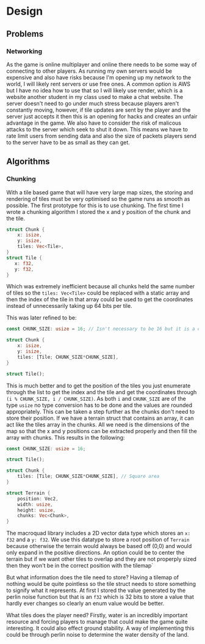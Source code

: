 # Design







## Problems

### Networking

As the game is online multiplayer and online there needs to be some way of connecting to other players. As running my own servers would be expensive and also have risks because I'm opening up my network to the world, I will likely rent servers or use free ones. A common option is AWS but I have no idea how to use that so I will likely use render, which is a website another student in my class used to make a chat website. The server doesn't need to go under much stress because players aren't constantly moving, however, if tile updates are sent by the player and the server just accepts it then this is an opening for hacks and creates an unfair advantage in the game. We also have to consider the risk of malicous attacks to the server which seek to shut it down. This means we have to rate limit users from sending data and also the size of packets players send to the server have to be as small as they can get.


## Algorithms

### Chunking

With a tile based game that will have very large map sizes, the storing and rendering of tiles must be very optimised so the game runs as smooth as possible. The first prototype for this is to use chunking. The first time I wrote a chunking algorithm I stored the x and y position of the chunk and the tile.

```rs
struct Chunk {
    x: isize,
    y: isize,
    tiles: Vec<Tile>,
}
struct Tile {
   x: f32,
   y: f32,
}
```

Which was extremely inefficient because all chunks held the same number of tiles so the `tiles: Vec<Tile>` could be replaced with a static array and then the index of the tile in that array could be used to get the coordinates instead of unnecessarily taking up 64 bits per tile.

This was later refined to be:

```rs 
const CHUNK_SIZE: usize = 16; // Isn't necessary to be 16 but it is a common size for chunks in games

struct Chunk {
    x: isize,
    y: isize,
    tiles: [Tile; CHUNK_SIZE*CHUNK_SIZE],
}

struct Tile();
```

This is much better and to get the position of the tiles you just enumerate through the list to get the index and the tile and get the coordinates through `(i % CHUNK_SIZE, i / CHUNK_SIZE)`. As both `i` and `CHUNK_SIZE` are of the type `usize` no type conversion has to be done and the values are rounded appropriately.
This can be taken a step further as the chunks don't need to store their position. If we have a terrain struct that contains an array, it can act like the tiles array in the chunks. All we need is the dimensions of the map so that the x and y positions can be extracted properly and then fill the array with chunks. This results in the following:

```rs
const CHUNK_SIZE: usize = 16;

struct Tile();

struct Chunk {
    tiles: [Tile; CHUNK_SIZE*CHUNK_SIZE], // Square area
}

struct Terrain {
    position: Vec2,
    width: usize,
    height: usize,
    chunks: Vec<Chunk>,
}
```

The macroquad library includes a 2D vector data type which stores an `x: f32` and a `y: f32`. We use this datatype to store a root position of `Terrain` because otherwise the terrain would always be based off (0,0) and would only expand in the positive directions. An option could be to center the terrain but if we want other tiles to overlap and they are not properply sized then they won't be in the correct position with the tilemap`


But what information does the tile need to store? Having a tilemap of nothing would be quite pointless so the tile struct needs to store something to signify what it represents. At first I stored the value generated by the perlin noise function but that is an `f32` which is 32 bits to store a value that hardly ever changes so clearly an enum value would be better.

What tiles does the player need? Firstly, water is an incredibly important resource and forcing players to manage that could make the game quite interesting. It could also effect ground stability. A way of implementing this could be through perlin noise to determine the water density of the land.

